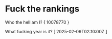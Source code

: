 # Fuck the rankings

Who the hell am I?
{ 10078770 }

What fucking year is it?
[ 2025-02-09T02:10:00Z ]
